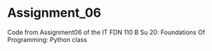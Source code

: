 # Assignment_06
Code from Assignment06 of the IT FDN 110 B Su 20: Foundations Of Programming: Python class

